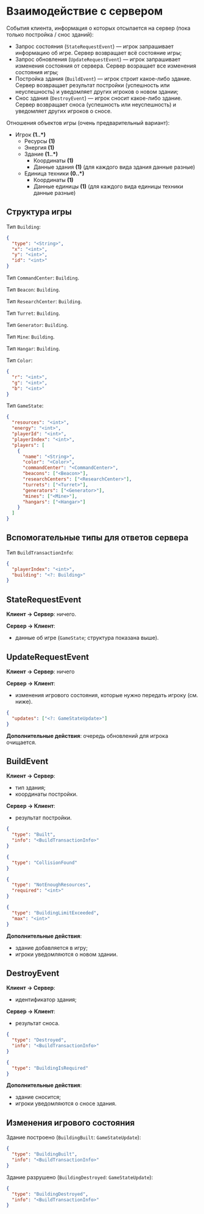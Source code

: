 # Взаимодействие с сервером

События клиента, информация о которых отсылается на сервер (пока только постройка / снос зданий):

- Запрос состояния (`StateRequestEvent`) &mdash; игрок запрашивает информацию об игре. Сервер возвращает всё состояние игры;
- Запрос обновления (`UpdateRequestEvent`) &mdash; игрок запрашивает изменения состояния от сервера. Сервер возращает все изменения состояния игры;
- Постройка здания (`BuildEvent`) &mdash; игрок строит какое-либо здание. Сервер возвращает результат постройки (успешность или неуспешность) и уведомляет других игроков о новом здании;
- Снос здания (`DestroyEvent`) &mdash; игрок сносит какое-либо здание. Сервер возвращает сноса (успешность или неуспешность) и уведомляет других игроков о сносе.

Отношения объектов игры (очень предварительный вариант):

- Игрок **(1..*)**
  - Ресурсы **(1)**
  - Энергия **(1)**
  - Здание **(1..*)**
    - Координаты **(1)**
    - Данные здания **(1)** (для каждого вида здания данные разные)
  - Единица техники **(0..*)**
    - Координаты **(1)**
    - Данные единицы **(1)** (для каждого вида единицы техники данные разные)

## Структура игры

Тип `Building`:

```json
{
  "type": "<String>",
  "x": "<int>",
  "y": "<int>",
  "id": "<int>"
}
```

Тип `CommandCenter`: `Building`.

Тип `Beacon`: `Building`.

Тип `ResearchCenter`: `Building`.

Тип `Turret`: `Building`.

Тип `Generator`: `Building`.

Тип `Mine`: `Building`.

Тип `Hangar`: `Building`.

Тип `Color`:

```json
{
  "r": "<int>",
  "g": "<int>",
  "b": "<int>"
}
```

Тип `GameState`:

```json
{
  "resources": "<int>",
  "energy": "<int>",
  "playerId": "<int>",
  "playerIndex": "<int>",
  "players": [
    {
      "name": "<String>",
      "color": "<Color>",
      "commandCenter": "<CommandCenter>",
      "beacons": ["<Beacon>"],
      "researchCenters": ["<ResearchCenter>"],
      "turrets": ["<Turret>"],
      "generators": ["<Generator>"],
      "mines": ["<Mine>"],
      "hangars": ["<Hangar>"]
    }
  ]
}
```

## Вспомогательные типы для ответов сервера

Тип `BuildTransactionInfo`:

```json
{
  "playerIndex": "<int>",
  "building": "<?: Building>"
}
```

## StateRequestEvent

**Клиент -> Сервер**: ничего.

**Сервер -> Клиент**:
- данные об игре (`GameState`; структура показана выше).

## UpdateRequestEvent

**Клиент -> Сервер**: ничего

**Сервер -> Клиент**:
- изменения игрового состояния, которые нужно передать игроку (см. ниже).

```json
{
  "updates": ["<?: GameStateUpdate>"]
}
```

**Дополнительные действия**: очередь обновлений для игрока очищается.

## BuildEvent

**Клиент -> Сервер**:
- тип здания;
- координаты постройки.

**Сервер -> Клиент**:
- результат постройки.

```json
{
  "type": "Built",
  "info": "<BuildTransactionInfo>"
}

{
  "type": "CollisionFound"
}

{
  "type": "NotEnoughResources",
  "required": "<int>"
}

{
  "type": "BuildingLimitExceeded",
  "max": "<int>"
}
```

**Дополнительные действия**:
- здание добавляется в игру;
- игроки уведомляются о новом здании.

## DestroyEvent

**Клиент -> Сервер**:
- идентификатор здания;

**Сервер -> Клиент**:
- результат сноса.

```json
{
  "type": "Destroyed",
  "info": "<BuildTransactionInfo>"
}

{
  "type": "BuildingIsRequired"
}
```

**Дополнительные действия**:
- здание сносится;
- игроки уведомляются о сносе здания.

## Изменения игрового состояния

Здание построено (`BuildingBuilt`: `GameStateUpdate`):

```json
{
  "type": "BuildingBuilt",
  "info": "<BuildTransactionInfo>"
}
```

Здание разрушено (`BuildingDestroyed`: `GameStateUpdate`):

```json
{
  "type": "BuildingDestroyed",
  "info": "<BuildTransactionInfo>"
}
```
